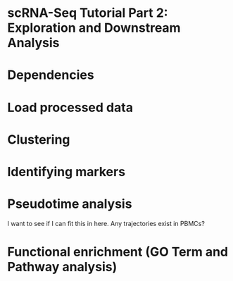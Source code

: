 scRNA-Seq Tutorial Part 2: Exploration and Downstream Analysis
================

# Dependencies

# Load processed data

# Clustering

# Identifying markers

# Pseudotime analysis

I want to see if I can fit this in here. Any trajectories exist in
PBMCs?

# Functional enrichment (GO Term and Pathway analysis)
